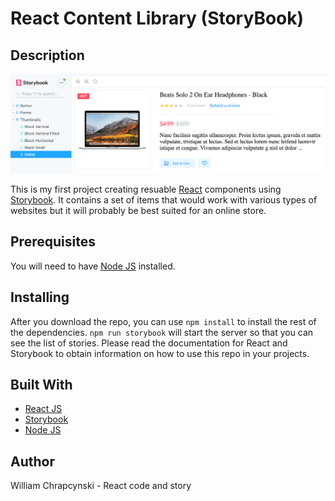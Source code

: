 # React Content Library (StoryBook)

## Description
![Preview Image](images/preview.png?s=100)

This is my first project creating resuable [React](https://reactjs.org/) components using [Storybook](https://storybook.js.org/). It contains a set of items that would work with various types of websites but it will probably be best suited for an online store.

## Prerequisites

You will need to have [Node JS](https://nodejs.org/en/) installed. 

## Installing

After you download the repo, you can use `npm install` to install the rest of the dependencies. `npm run storybook` will start the server so that you can see the list of stories. Please read the documentation for React and Storybook to obtain information on how to use this repo in your projects.

## Built With
* [React JS](https://reactjs.org/)
* [Storybook](https://storybook.js.org/)
* [Node JS](https://nodejs.org/en/)

## Author
William Chrapcynski - React code and story